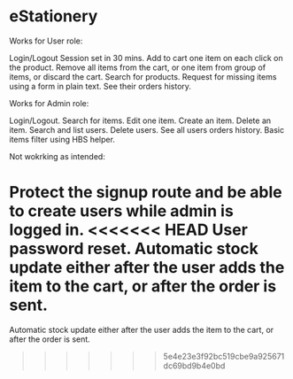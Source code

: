 # eStationery

Works for User role:

Login/Logout
Session set in 30 mins.
Add to cart one item on each click on the product.
Remove all items from the cart, or one item from group of items, or discard the cart.
Search for products.
Request for missing items using a form in plain text.
See their orders history.

Works for Admin role:

Login/Logout.
Search for items.
Edit one item.
Create an item.
Delete an item.
Search and list users.
Delete users.
See all users orders history.
Basic items filter using HBS helper.

Not wokrking as intended:

Protect the signup route and be able to create users while admin is logged in.
<<<<<<< HEAD
User password reset.
Automatic stock update either after the user adds the item to the cart, or after the order is sent.
=======
Automatic stock update either after the user adds the item to the cart, or after the order is sent.
>>>>>>> 5e4e23e3f92bc519cbe9a925671dc69bd9b4e0bd

